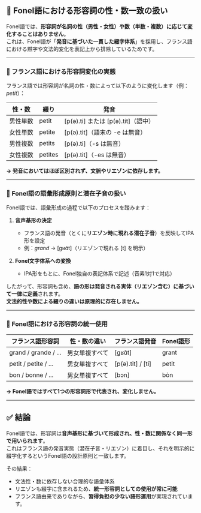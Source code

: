 ## 🔹 Fonel語における形容詞の性・数一致の扱い

Fonel語では、**形容詞が名詞の性（男性・女性）や数（単数・複数）に応じて変化することはありません**。  
これは、Fonel語が「**発音に基づいた一貫した綴字体系**」を採用し、フランス語における黙字や文法的変化を表記上から排除しているためです。

---

### 🔸 フランス語における形容詞変化の実態

フランス語では形容詞が名詞の性・数によって以下のように変化します（例：_petit_）：

| 性・数   | 綴り    | 発音                                |
|----------|---------|-------------------------------------|
| 男性単数 | petit   | [p(ə).ti] または [p(ə).tit]（語中） |
| 女性単数 | petite  | [p(ə).tit]（語末の -e は無音）      |
| 男性複数 | petits  | [p(ə).ti]（-s は無音）              |
| 女性複数 | petites | [p(ə).tit]（-es は無音）            |

**→ 発音においてはほぼ区別されず、文脈やリエゾンに依存します。**

---

### 🔸 Fonel語の語彙形成原則と潜在子音の扱い

Fonel語では、語彙形成の過程で以下のプロセスを踏みます：

1. **音声基形の決定**  
   - フランス語の発音（とくに**リエゾン時に現れる潜在子音**）を反映してIPA形を設定  
   - 例：_grand_ → [gʁɑ̃t]（リエゾンで現れる [t] を明示）

2. **Fonel文字体系への変換**  
   - IPA形をもとに、Fonel独自の表記体系で記述（音素1対1で対応）

したがって、形容詞も含め、**語の形は発音される実体（リエゾン含む）に基づいて一律に定義**されます。  
**文法的性や数による綴りの違いは原理的に存在しません。**

---

### 🔸 Fonel語における形容詞の統一使用


| フランス語形容詞       | 性・数の違い           | フランス語発音      | Fonel語形  |
|------------------------|------------------------|---------------------|------------|
| grand / grande / ...   | 男女単複すべて         | [gʁɑ̃t]             | grant      |
| petit / petite / ...   | 男女単複すべて         | [p(ə).tit] / [ti]   | petit      |
| bon / bonne / ...      | 男女単複すべて         | [bɔn]               | bòn        |


**→ Fonel語ではすべて1つの形容詞形で代表され、変化しません。**

---

## ✅ 結論

Fonel語では、形容詞は**音声基形に基づいて形成され、性・数に関係なく同一形で用いられます**。  
これはフランス語の発音実態（潜在子音・リエゾン）に着目し、それを明示的に綴字化するというFonel語の設計原則と一致します。

その結果：

- 文法性・数に依存しない合理的な語彙体系  
- リエゾンも綴字に含まれるため、**統一形容詞としての使用が常に可能**  
- フランス語由来でありながら、**習得負担の少ない語形運用**が実現されています。
